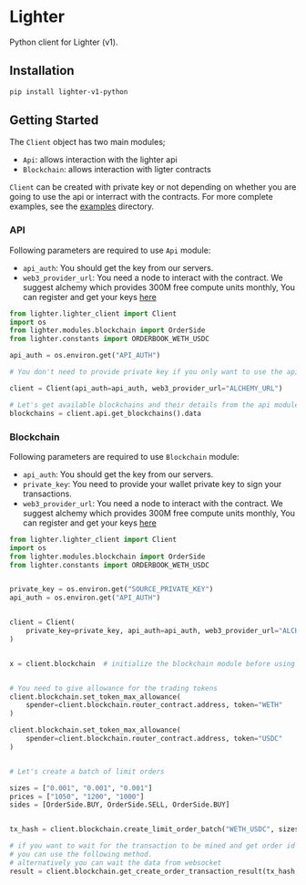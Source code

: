 # Lighter

Python client for Lighter (v1).

## Installation

```bash
pip install lighter-v1-python
```

## Getting Started

The `Client` object has two main modules;

- `Api`: allows interaction with the lighter api
- `Blockchain`: allows interaction with ligter contracts

`Client` can be created with private key or not depending on whether you are going to use the api or interract with the contracts. For more complete examples, see the [examples](./examples/) directory.

### API

Following parameters are required to use `Api` module:

- `api_auth`: You should get the key from our servers.
- `web3_provider_url`: You need a node to interact with the contract. We suggest alchemy which provides 300M free compute units monthly, You can register and get your keys [here](https://www.alchemy.com/)

```python
from lighter.lighter_client import Client
import os
from lighter.modules.blockchain import OrderSide
from lighter.constants import ORDERBOOK_WETH_USDC

api_auth = os.environ.get("API_AUTH")

# You don't need to provide private key if you only want to use the api module.

client = Client(api_auth=api_auth, web3_provider_url="ALCHEMY_URL")

# Let's get available blockchains and their details from the api module.
blockchains = client.api.get_blockchains().data
```

### Blockchain

Following parameters are required to use `Blockchain` module:

- `api_auth`: You should get the key from our servers.
- `private_key`: You need to provide your wallet private key to sign your transactions.
- `web3_provider_url`: You need a node to interact with the contract. We suggest alchemy which provides 300M free compute units monthly, You can register and get your keys [here](https://www.alchemy.com/)

```python
from lighter.lighter_client import Client
import os
from lighter.modules.blockchain import OrderSide
from lighter.constants import ORDERBOOK_WETH_USDC


private_key = os.environ.get("SOURCE_PRIVATE_KEY")
api_auth = os.environ.get("API_AUTH")


client = Client(
    private_key=private_key, api_auth=api_auth, web3_provider_url="ALCHEMY_URL"
)


x = client.blockchain  # initialize the blockchain module before using it


# You need to give allowance for the trading tokens
client.blockchain.set_token_max_allowance(
    spender=client.blockchain.router_contract.address, token="WETH"
)

client.blockchain.set_token_max_allowance(
    spender=client.blockchain.router_contract.address, token="USDC"
)


# Let's create a batch of limit orders

sizes = ["0.001", "0.001", "0.001"]
prices = ["1050", "1200", "1000"]
sides = [OrderSide.BUY, OrderSide.SELL, OrderSide.BUY]


tx_hash = client.blockchain.create_limit_order_batch("WETH_USDC", sizes, prices, sides)

# if you want to wait for the transaction to be mined and get order id and other details,
# you can use the following method.
# alternatively you can wait the data from websocket
result = client.blockchain.get_create_order_transaction_result(tx_hash, "WETH_USDC")
```
